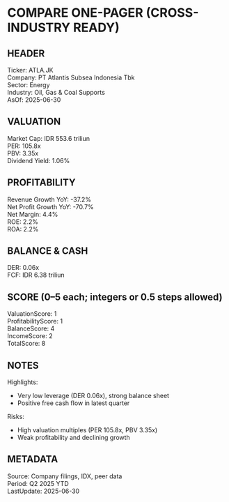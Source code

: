 # COMPARE ONE-PAGER (CROSS-INDUSTRY READY)

## HEADER
Ticker: ATLA.JK  
Company: PT Atlantis Subsea Indonesia Tbk  
Sector: Energy  
Industry: Oil, Gas & Coal Supports  
AsOf: 2025-06-30

## VALUATION
Market Cap: IDR 553.6 triliun  
PER: 105.8x  
PBV: 3.35x  
Dividend Yield: 1.06%

## PROFITABILITY
Revenue Growth YoY: -37.2%  
Net Profit Growth YoY: -70.7%  
Net Margin: 4.4%  
ROE: 2.2%  
ROA: 2.2%

## BALANCE & CASH
DER: 0.06x  
FCF: IDR 6.38 triliun

## SCORE (0–5 each; integers or 0.5 steps allowed)
ValuationScore: 1  
ProfitabilityScore: 1  
BalanceScore: 4  
IncomeScore: 2  
TotalScore: 8

## NOTES
Highlights:
- Very low leverage (DER 0.06x), strong balance sheet
- Positive free cash flow in latest quarter

Risks:
- High valuation multiples (PER 105.8x, PBV 3.35x)
- Weak profitability and declining growth

## METADATA
Source: Company filings, IDX, peer data  
Period: Q2 2025 YTD  
LastUpdate: 2025-06-30